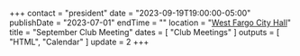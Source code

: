 +++
contact = "president"
date = "2023-09-19T19:00:00-05:00"
publishDate = "2023-07-01"
endTime = ""
location = "[West Fargo City Hall](/places/west-fargo-city-hall/)"
title = "September Club Meeting"
dates = [ "Club Meetings" ]
outputs = [ "HTML", "Calendar" ]
update = 2
+++
